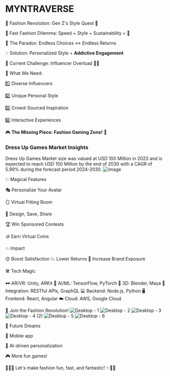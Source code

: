 # MYNTRAVERSE
🌈 Fashion Revolution: Gen Z's Style Quest 🌈

👗 Fast Fashion Dilemma: Speed + Style + Sustainability = 🤔

🔄 The Paradox: Endless Choices ↔️ Endless Returns

💡 Solution: Personalized Style + **Addictive Engagement**

🤳 Current Challenge: Influencer Overload 😵‍💫

🎨 What We Need:

1️⃣ Diverse Influencers

2️⃣ Unique Personal Style

3️⃣ Crowd-Sourced Inspiration

4️⃣ Interactive Experiences

🎮 **The Missing Piece:
Fashion Gaming Zone!** 👾


### Dress Up Games Market Insights
Dress Up Games Market size was valued at USD 100 Million in 2023 and is expected to reach USD 150 Million by the end of 2030 with a CAGR of 5.99% during the forecast period 2024-2030.
![image](https://github.com/user-attachments/assets/c9ca91ca-1d51-4ccd-915a-da5b0b7b8410)

✨ Magical Features

🎭 Personalize Your Avatar

🪞 Virtual Fitting Room

💾 Design, Save, Share

🏆 Win Sponsored Contests

🪙 Earn Virtual Coins



💥 Impact

😊 Boost Satisfaction
📉 Lower Returns
🚀 Increase Brand Exposure

🛠️ Tech Magic

🕶️ AR/VR: Unity, ARKit
🧠 AI/ML: TensorFlow, PyTorch
🎨 3D: Blender, Maya
🔗 Integration: RESTful APIs, GraphQL
💻 Backend: Node.js, Python
🖥️ Frontend: React, Angular
☁️ Cloud: AWS, Google Cloud


💖 Join the Fashion Revolution!
![Desktop - 1](https://github.com/user-attachments/assets/2be68053-2dff-4147-bf75-8baefbec1c1a)
![Desktop - 2](https://github.com/user-attachments/assets/978eaf4b-3e9c-4702-a1bd-eb302d494cf0)
![Desktop - 3](https://github.com/user-attachments/assets/57ead8f3-10e1-4713-8a27-fbe5c60f4443)
![Desktop - 4 (2)](https://github.com/user-attachments/assets/63f78b9a-709e-452f-b500-f92fb286208c)
![Desktop - 5](https://github.com/user-attachments/assets/8cdc9219-aa3b-4047-a756-c4134ab4eb3b)
![Desktop - 6](https://github.com/user-attachments/assets/f61c0d8d-f01d-4d62-8e37-143b229d317f)

🔮 Future Dreams

📱 Mobile app

🤖 AI-driven personalization

🎮 More fun games!

🌈🌟✨ Let's make fashion fun, fast, and fantastic! ✨🌟🌈
